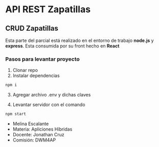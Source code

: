 # API REST Zapatillas
## CRUD Zapatillas
Esta parte del parcial está realizado en el entorno de trabajo **node.js** y **express**.
Esta consumida por su front hecho en **React**


### Pasos para levantar proyecto
1. Clonar repo
2. Instalar dependencias
```bash
npm i
```
3. Agregar archivo .env y dichas claves

4. Levantar servidor con el comando
```bash
npm start
```
- Melina Escalante
- Materia: Apliciones Híbridas
- Docente: Jonathan Cruz
- Comisión: DWM4AP
